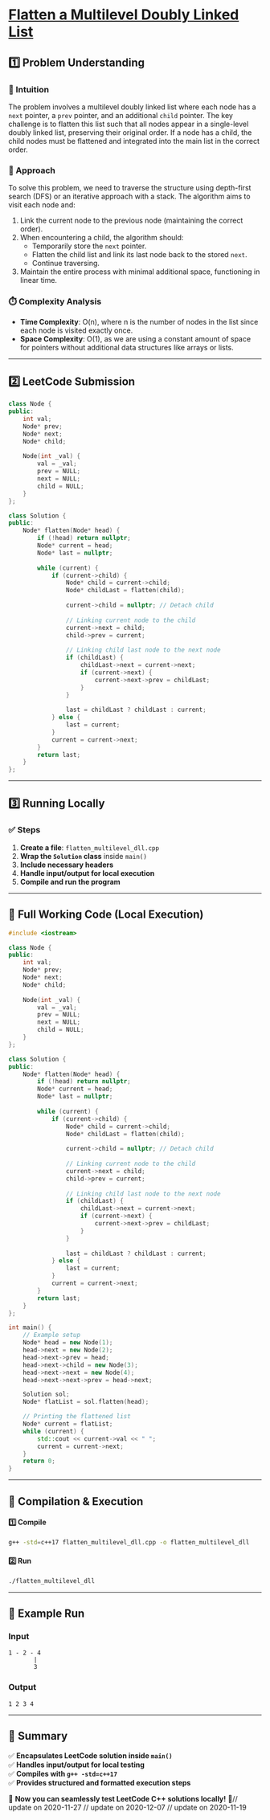 # **[Flatten a Multilevel Doubly Linked List](https://leetcode.com/problems/flatten-a-multilevel-doubly-linked-list/description/)**  

## **1️⃣ Problem Understanding**  
### **📌 Intuition**  
The problem involves a multilevel doubly linked list where each node has a `next` pointer, a `prev` pointer, and an additional `child` pointer. The key challenge is to flatten this list such that all nodes appear in a single-level doubly linked list, preserving their original order. If a node has a child, the child nodes must be flattened and integrated into the main list in the correct order.

### **🚀 Approach**  
To solve this problem, we need to traverse the structure using depth-first search (DFS) or an iterative approach with a stack. The algorithm aims to visit each node and:

1. Link the current node to the previous node (maintaining the correct order).
2. When encountering a child, the algorithm should:
   - Temporarily store the `next` pointer.
   - Flatten the child list and link its last node back to the stored `next`.
   - Continue traversing.
3. Maintain the entire process with minimal additional space, functioning in linear time.

### **⏱️ Complexity Analysis**  
- **Time Complexity**: O(n), where n is the number of nodes in the list since each node is visited exactly once.
- **Space Complexity**: O(1), as we are using a constant amount of space for pointers without additional data structures like arrays or lists.

---  

## **2️⃣ LeetCode Submission**  
```cpp
class Node {
public:
    int val;
    Node* prev;
    Node* next;
    Node* child;
    
    Node(int _val) {
        val = _val;
        prev = NULL;
        next = NULL;
        child = NULL;
    }
};

class Solution {
public:
    Node* flatten(Node* head) {
        if (!head) return nullptr;
        Node* current = head;
        Node* last = nullptr;
        
        while (current) {
            if (current->child) {
                Node* child = current->child;
                Node* childLast = flatten(child);
                
                current->child = nullptr; // Detach child
                
                // Linking current node to the child
                current->next = child;
                child->prev = current;
                
                // Linking child last node to the next node
                if (childLast) {
                    childLast->next = current->next;
                    if (current->next) {
                        current->next->prev = childLast;
                    }
                }
                
                last = childLast ? childLast : current;
            } else {
                last = current;
            }
            current = current->next;            
        }
        return last;
    }
};
```  

---  

## **3️⃣ Running Locally**  
### **✅ Steps**  
1. **Create a file**: `flatten_multilevel_dll.cpp`  
2. **Wrap the `Solution` class** inside `main()`  
3. **Include necessary headers**  
4. **Handle input/output for local execution**  
5. **Compile and run the program**  

---  

## **📝 Full Working Code (Local Execution)**  
```cpp
#include <iostream>

class Node {
public:
    int val;
    Node* prev;
    Node* next;
    Node* child;
    
    Node(int _val) {
        val = _val;
        prev = NULL;
        next = NULL;
        child = NULL;
    }
};

class Solution {
public:
    Node* flatten(Node* head) {
        if (!head) return nullptr;
        Node* current = head;
        Node* last = nullptr;
        
        while (current) {
            if (current->child) {
                Node* child = current->child;
                Node* childLast = flatten(child);
                
                current->child = nullptr; // Detach child
                
                // Linking current node to the child
                current->next = child;
                child->prev = current;
                
                // Linking child last node to the next node
                if (childLast) {
                    childLast->next = current->next;
                    if (current->next) {
                        current->next->prev = childLast;
                    }
                }
                
                last = childLast ? childLast : current;
            } else {
                last = current;
            }
            current = current->next;            
        }
        return last;
    }
};

int main() {
    // Example setup
    Node* head = new Node(1);
    head->next = new Node(2);
    head->next->prev = head;
    head->next->child = new Node(3);
    head->next->next = new Node(4);
    head->next->next->prev = head->next;

    Solution sol;
    Node* flatList = sol.flatten(head);

    // Printing the flattened list
    Node* current = flatList;
    while (current) {
        std::cout << current->val << " ";
        current = current->next;
    }
    return 0;
}
```  

---  

## **🔧 Compilation & Execution**  
#### **1️⃣ Compile**  
```bash
g++ -std=c++17 flatten_multilevel_dll.cpp -o flatten_multilevel_dll
```  

#### **2️⃣ Run**  
```bash
./flatten_multilevel_dll
```  

---  

## **🎯 Example Run**  
### **Input**  
```
1 - 2 - 4
       |
       3
```  
### **Output**  
```
1 2 3 4 
```  

---  

## **📌 Summary**  
✅ **Encapsulates LeetCode solution inside `main()`**  
✅ **Handles input/output for local testing**  
✅ **Compiles with `g++ -std=c++17`**  
✅ **Provides structured and formatted execution steps**  

🚀 **Now you can seamlessly test LeetCode C++ solutions locally!** 🚀// update on 2020-11-27
// update on 2020-12-07
// update on 2020-11-19
